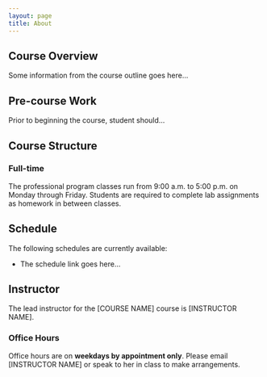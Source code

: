 ```yaml
---
layout: page
title: About
---
```


## Course Overview

Some information from the course outline goes here...

## Pre-course Work

Prior to beginning the course, student should...

## Course Structure

### Full-time

The professional program classes run from 9:00 a.m. to 5:00 p.m. on Monday through Friday. Students are required to complete lab assignments as homework in between classes.

## Schedule

The following schedules are currently available:

- The schedule link goes here...

## Instructor

The lead instructor for the [COURSE NAME] course is [INSTRUCTOR NAME].

### Office Hours

Office hours are on **weekdays by appointment only**. Please email [INSTRUCTOR NAME] or speak to her in class to make arrangements.
